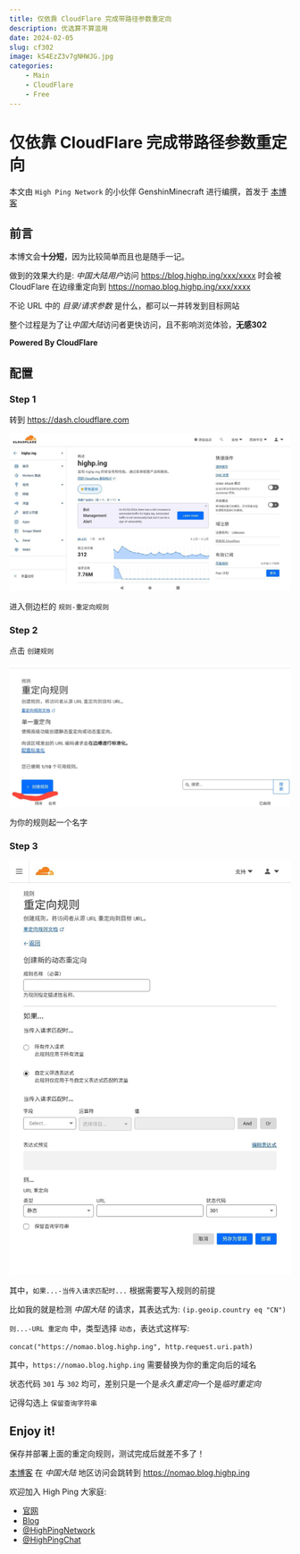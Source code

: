 ```yaml
---
title: 仅依靠 CloudFlare 完成带路径参数重定向
description: 优选算不算滥用
date: 2024-02-05
slug: cf302
image: kS4EzZ3v7gNHWJG.jpg
categories:
    - Main
    - CloudFlare
    - Free
---
```


# 仅依靠 CloudFlare 完成带路径参数重定向

本文由 `High Ping Network` 的小伙伴 GenshinMinecraft 进行编撰，首发于 [本博客](https://blog.highp.ing/)

## 前言

本博文会**十分短**，因为比较简单而且也是随手一记。

做到的效果大约是: *中国大陆用户*访问 <https://blog.highp.ing/xxx/xxxx> 时会被 CloudFlare 在边缘重定向到 <https://nomao.blog.highp.ing/xxx/xxxx>

不论 URL 中的 *目录/请求参数* 是什么，都可以一并转发到目标网站

整个过程是为了让*中国大陆*访问者更快访问，且不影响浏览体验，**无感302**

**Powered By CloudFlare**

## 配置

### Step 1

转到 <https://dash.cloudflare.com>

![](IMG_20240205_172840_978.jpg)

进入侧边栏的 `规则-重定向规则`

### Step 2

点击 `创建规则`

![](IMG_20240205_173103_327.jpg)

为你的规则起一个名字

### Step 3

![](IMG_20240205_173239_121.jpg)

其中，`如果...-当传入请求匹配时...` 根据需要写入规则的前提

比如我的就是检测 *中国大陆* 的请求，其表达式为: `(ip.geoip.country eq "CN")`

`则...-URL 重定向` 中，类型选择 `动态`，表达式这样写: 

`concat("https://nomao.blog.highp.ing", http.request.uri.path)`

其中，`https://nomao.blog.highp.ing` 需要替换为你的重定向后的域名

状态代码 `301` 与 `302` 均可，差别只是一个是*永久重定向*一个是*临时重定向*

记得勾选上 `保留查询字符串`

## Enjoy it!

保存并部署上面的重定向规则，测试完成后就差不多了！

[本博客](https://blog.highp.ing) 在 *中国大陆* 地区访问会跳转到 <https://nomao.blog.highp.ing>

欢迎加入 High Ping 大家庭:
- [官网](https://highp.ing)
- [Blog](https://blog.highp.ing)
- [@HighPingNetwork](https://t.me/HighPingNetwork)
- [@HighPingChat](https://t.me/highpingchat)